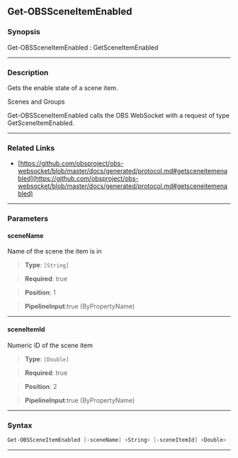 Get-OBSSceneItemEnabled
-----------------------
### Synopsis
Get-OBSSceneItemEnabled : GetSceneItemEnabled

---
### Description

Gets the enable state of a scene item.

Scenes and Groups


Get-OBSSceneItemEnabled calls the OBS WebSocket with a request of type GetSceneItemEnabled.

---
### Related Links
* [https://github.com/obsproject/obs-websocket/blob/master/docs/generated/protocol.md#getsceneitemenabled](https://github.com/obsproject/obs-websocket/blob/master/docs/generated/protocol.md#getsceneitemenabled)



---
### Parameters
#### **sceneName**

Name of the scene the item is in



> **Type**: ```[String]```

> **Required**: true

> **Position**: 1

> **PipelineInput**:true (ByPropertyName)



---
#### **sceneItemId**

Numeric ID of the scene item



> **Type**: ```[Double]```

> **Required**: true

> **Position**: 2

> **PipelineInput**:true (ByPropertyName)



---
### Syntax
```PowerShell
Get-OBSSceneItemEnabled [-sceneName] <String> [-sceneItemId] <Double> [<CommonParameters>]
```
---

